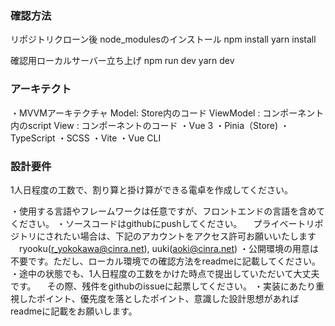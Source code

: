 ### 確認方法

リポジトリクローン後 node_modulesのインストール
npm install
yarn install

確認用ローカルサーバー立ち上げ
npm run dev
yarn dev

### アーキテクト

・MVVMアーキテクチャ
Model: Store内のコード
ViewModel : コンポーネント内のscript
View : コンポーネントのコード
・Vue 3
・Pinia（Store)
・TypeScript
・SCSS
・Vite
・Vue CLI

### 設計要件

1人日程度の工数で、割り算と掛け算ができる電卓を作成してください。

・使用する言語やフレームワークは任意ですが、フロントエンドの言語を含めてください。
・ソースコードはgithubにpushしてください。
　プライベートリポジトリにされたい場合は、下記のアカウントをアクセス許可お願いいたします
　ryooku(r_yokokawa@cinra.net), uuki(aoki@cinra.net)
・公開環境の用意は不要です。ただし、ローカル環境での確認方法をreadmeに記載してください。
・途中の状態でも、1人日程度の工数をかけた時点で提出していただいて大丈夫です。
　その際、残件をgithubのissueに起票してください。
・実装にあたり重視したポイント、優先度を落としたポイント、意識した設計思想があればreadmeに記載をお願いします。
